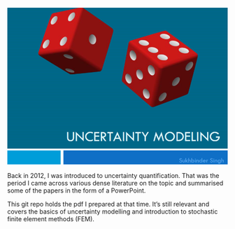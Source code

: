 ![image](https://github.com/sukhbinder/StochasticFEM/blob/master/uncertainty_modelling_fem.png)


Back in 2012, I was introduced to uncertainty quantification. That was the period I came across various dense literature on the topic and summarised some of the papers in the form of a PowerPoint.

This git repo holds the pdf I prepared at that time. It’s still relevant and covers the basics of uncertainty modelling and introduction to stochastic finite element methods (FEM).



